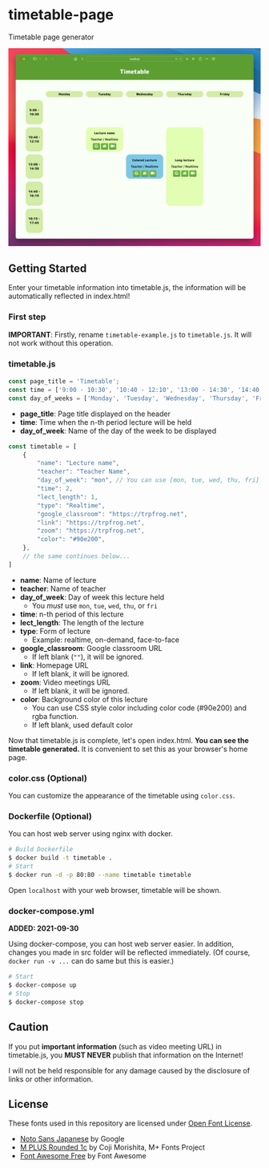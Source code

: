 # timetable-page

Timetable page generator

![screenshot](screenshot.png)

## Getting Started

Enter your timetable information into timetable.js, the information will be automatically reflected in index.html!

### First step

**IMPORTANT**: Firstly, rename `timetable-example.js` to `timetable.js`. It will not work without this operation.

### timetable.js

```javascript
const page_title = 'Timetable';
const time = ['9:00 - 10:30', '10:40 - 12:10', '13:00 - 14:30', '14:40 - 16:10', '16:15 - 17:45'];
const day_of_weeks = ['Monday', 'Tuesday', 'Wednesday', 'Thursday', 'Friday'];
```
- **page_title**: Page title displayed on the header
- **time**: Time when the n-th period lecture will be held
- **day_of_week**: Name of the day of the week to be displayed

```javascript
const timetable = [
    {
        "name": "Lecture name",
        "teacher": "Teacher Name",
        "day_of_week": "mon", // You can use [mon, tue, wed, thu, fri]
        "time": 2,
        "lect_length": 1,
        "type": "Realtime",
        "google_classroom": "https://trpfrog.net",
        "link": "https://trpfrog.net",
        "zoom": "https://trpfrog.net",
        "color": "#90e200",
    },
    // the same continues below...
]
```
- **name**: Name of lecture
- **teacher**: Name of teacher
- **day_of_week**: Day of week this lecture held
    - You *must* use `mon`, `tue`, `wed`, `thu`, or `fri`
- **time**: n-th period of this lecture
- **lect_length**: The length of the lecture
- **type**: Form of lecture
    - Example: realtime, on-demand, face-to-face
- **google_classroom**: Google classroom URL
    - If left blank (`""`), it will be ignored.
- **link**: Homepage URL
    - If left blank, it will be ignored.
- **zoom**: Video meetings URL
    - If left blank, it will be ignored.
- **color**: Background color of this lecture
    - You can use CSS style color including color code (#90e200) and rgba function.
    - If left blank, used default color

Now that timetable.js is complete, let's open index.html. **You can see the timetable generated.** It is convenient to set this as your browser's home page.

### color.css (Optional)

You can customize the appearance of the timetable using `color.css`.


### Dockerfile (Optional)

You can host web server using nginx with docker.

```sh
# Build Dockerfile
$ docker build -t timetable .
# Start
$ docker run -d -p 80:80 --name timetable timetable
```

Open `localhost` with your web browser, timetable will be shown.


### docker-compose.yml

**ADDED: 2021-09-30**

Using docker-compose, you can host web server easier.
In addition, changes you made in src folder will be reflected immediately. (Of course, `docker run -v ...` can do same but this is easier.)

```sh
# Start
$ docker-compose up
# Stop
$ docker-compose stop
```



## Caution

If you put **important information** (such as video meeting URL) in timetable.js, you **MUST NEVER** publish that information on the Internet!

I will not be held responsible for any damage caused by the disclosure of links or other information.



## License

These fonts used in this repository are licensed under [Open Font License](https://scripts.sil.org/OFL).

- [Noto Sans Japanese](https://fonts.google.com/noto/specimen/Noto+Sans+JP/about) by Google
- [M PLUS Rounded 1c](https://fonts.google.com/specimen/M+PLUS+Rounded+1c?subset=japanese) by Coji Morishita, M+ Fonts Project
- [Font Awesome Free](https://fontawesome.com/) by Font Awesome
